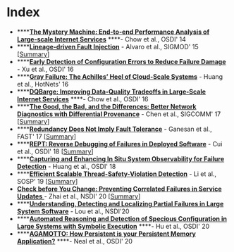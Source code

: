 # Index

* \*\*\*\*[**The Mystery Machine: End-to-end Performance Analysis of Large-scale Internet Services**](https://www.usenix.org/conference/osdi14/technical-sessions/presentation/chow) ****- Chow et al., OSDI' 14
* \*\*\*\*[**Lineage-driven Fault Injection**](https://people.ucsc.edu/~palvaro/molly.pdf) - Alvaro et al., SIGMOD' 15 \[[Summary](https://xzhu0027.gitbook.io/blog/fault-tolerance/index/lineage-driven-fault-injection)\]
* \*\*\*\*[**Early Detection of Configuration Errors to Reduce Failure Damage** ](https://www.usenix.org/system/files/conference/osdi16/osdi16-xu.pdf)- Xu et al., OSDI' 16
* \*\*\*\*[**Gray Failure: The Achilles’ Heel of Cloud-Scale Systems**](https://www.cs.jhu.edu/~huang/paper/grayfailure-hotos17.pdf) - Huang et al., HotNets' 16
* \*\*\*\*[**DQBarge: Improving Data-Quality Tradeoffs in Large-Scale Internet Services**](https://www.usenix.org/conference/osdi16/technical-sessions/presentation/chow) ****- Chow et al., OSDI' 16
* \*\*\*\*[**The Good, the Bad, and the Differences: Better Network Diagnostics with Differential Provenance**](https://www.cs.rice.edu/~angchen/papers/sigcomm-2016.pdf) - Chen et al., SIGCOMM' 17 \[[Summary](https://xzhu0027.gitbook.io/blog/fault-tolerance/index/the-good-the-bad-and-the-differences-better-network-diagnostics-with-differential-provenance)\] 
* \*\*\*\*[**Redundancy Does Not Imply Fault Tolerance**](https://research.cs.wisc.edu/wind/Publications/fast17-ganesan.pdf) - Ganesan et al., FAST' 17 \[[Summary](https://xzhu0027.gitbook.io/blog/fault-tolerance/index/redundancy-does-not-imply-fault-tolerance)\]
* \*\*\*\*[**REPT: Reverse Debugging of Failures in Deployed Software**](https://www.usenix.org/conference/osdi18/presentation/weidong) - Cui et al., OSDI' 18 \[[Summary](https://xzhu0027.gitbook.io/blog/fault-tolerance/index/rept-reverse-debugging-of-failures-in-deployed-software)\]
* \*\*\*\*[**Capturing and Enhancing In Situ System Observability for Failure Detection**](https://www.usenix.org/system/files/osdi18-huang.pdf) - Huang et al., OSDI' 18
* \*\*\*\*[**Efficient Scalable Thread-Safety-Violation Detection**](https://www.microsoft.com/en-us/research/uploads/prod/2019/09/sosp19-final193.pdf) - Li et al., SOSP' 19 \[[Summary](https://xzhu0027.gitbook.io/blog/fault-tolerance/index/efficient-scalable-thread-safety-violation-detection)\]
* [**Check before You Change: Preventing Correlated Failures in Service Updates** ](https://ennanzhai.github.io/pub/nsdi20-cloudcanary.pdf)- Zhai et al., NSDI' 20 \[[Summary](https://xzhu0027.gitbook.io/blog/fault-tolerance/index/check-before-you-change-preventing-correlated-failures-in-service-updates)\]
* \*\*\*\*[**Understanding, Detecting and Localizing Partial Failures in Large System Software**](https://www.usenix.org/system/files/nsdi20-paper-lou.pdf) - Lou et al., NSDI'20
* \*\*\*\*[**Automated Reasoning and Detection of Specious Configuration in Large Systems with Symbolic Execution**](https://www.usenix.org/conference/osdi20/presentation/hu) ****- Hu et al., OSDI' 20
* \*\*\*\*[**AGAMOTTO: How Persistent is your Persistent Memory Application?**](https://www.usenix.org/conference/osdi20/presentation/neal) ****- Neal et al., OSDI' 20








